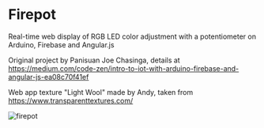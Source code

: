 Firepot
=======

Real-time web display of RGB LED color adjustment with a potentiometer on Arduino, Firebase and Angular.js

Original project by Panisuan Joe Chasinga, details at https://medium.com/code-zen/intro-to-iot-with-arduino-firebase-and-angular-js-ea08c70f41ef

Web app texture "Light Wool" made by Andy, taken from https://www.transparenttextures.com/

![firepot](firepot.png)
